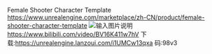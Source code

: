 Female Shooter Character Template
https://www.unrealengine.com/marketplace/zh-CN/product/female-shooter-character-template
![输入图片说明](https://cdn1.epicgames.com/ue/product/Screenshot/SCR0001-1920x1080-ca1608401d95d6aa516934104a355ebd.jpg?resize=1&w=1920 "在这里输入图片标题")
https://www.bilibili.com/video/BV16K411w7hV
下载:https://unrealengine.lanzoui.com/i1UMCw13qxa 码:98v3